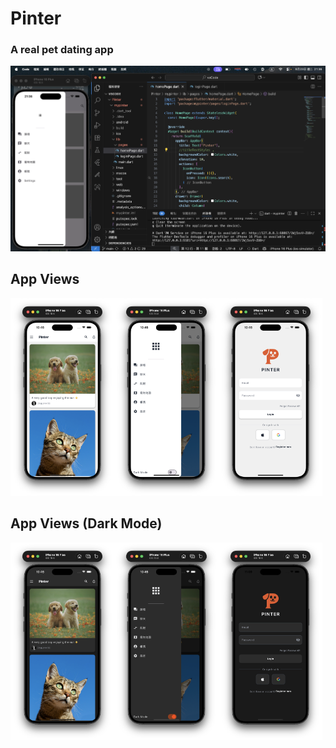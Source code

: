 # Pinter
### A real pet dating app
![image](public/fistDemo.png)

## App Views
<img src="public/homePost.png" alt="homePost" style="width:33%;"><img src="public/homeDrawer.png" alt="homeDrawer" style="width:33%;"><img src="public/login.png" alt="login" style="width:33%;">

## App Views (Dark Mode)
<img src="public/homePost_dark.png" alt="homePostDark" style="width:33%;"><img src="public/homeDrawer_dark.png" alt="homeDrawerDark" style="width:33%;"><img src="public/login_dark.png" alt="loginDark" style="width:33%;">
